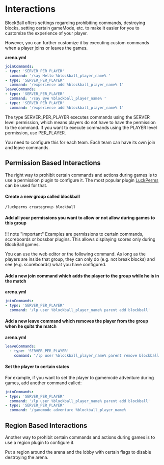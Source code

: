 # Interactions

BlockBall offers settings regarding prohibiting commands, destroying blocks, setting certain gameMode, etc. to make it easier for you to customize the experience of your player.

However, you can further customize it by executing custom commands when a player joins or leaves the games.

**arena.yml**

```yaml
joinCommands:
- type: 'SERVER_PER_PLAYER'
  command: '/say Hello %blockball_player_name% '
- type: 'SERVER_PER_PLAYER'
  command: '/experience add %blockball_player_name% 1'
leaveCommands:
- type: 'SERVER_PER_PLAYER'
  command: '/say Bye %blockball_player_name% '
- type: 'SERVER_PER_PLAYER'
  command: '/experience add %blockball_player_name% 1'
```

The type SERVER_PER_PLAYER executes commands using the SERVER level permission, which means players do not have to have the permission to the command. If you want to execute commands using the PLAYER level permission, use PER_PLAYER.

You need to configure this for each team. Each team can have its own join and leave commands.

## Permission Based Interactions

The right way to prohibit certain commands and actions during games is to use a permission plugin to configure it. The most popular plugin [LuckPerms](https://www.spigotmc.org/resources/luckperms.28140/) can be used for that.

#### Create a new group called blockball

```
/luckperms creategroup blockball
```

#### Add all your permissions you want to allow or not allow during games to this group

!!! note "Important"
    Examples are permissions to certain commands, scoreboards or bossbar plugins. This allows displaying scores only during BlockBall games.

You can use the web editor or the following command. As long as the players are inside that group, they can only do (e.g. not break blocks) and see (e.g. scoreboards) what you have configured.

#### Add a new join command which adds the player to the group while he is in the match

**arena.yml**

```yaml
joinCommands:
- type: 'SERVER_PER_PLAYER'
  command: '/lp user %blockball_player_name% parent add blockball'
```

#### Add a new leave command which removes the player from the group when he quits the match

**arena.yml**

```yaml
leaveCommands:
  - type: 'SERVER_PER_PLAYER'
    command: '/lp user %blockball_player_name% parent remove blockball'
```

#### Set the player to certain states

For example, if you want to set the player to gamemode adventure during games, add another command called:

```yaml
joinCommands:
- type: 'SERVER_PER_PLAYER'
  command: '/lp user %blockball_player_name% parent add blockball'
- type: 'SERVER_PER_PLAYER'
  command: '/gamemode adventure %blockball_player_name%
```

## Region Based Interactions

Another way to prohibit certain commands and actions during games is to use a region plugin to configure it.

Put a region around the arena and the lobby with certain flags to disable destroying the arena.
